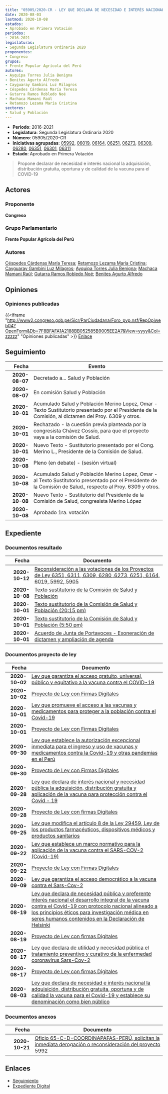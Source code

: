 ```yaml
---
title: "05905/2020-CR - LEY QUE DECLARA DE NECESIDAD E INTERÉS NACIONAL LA ADQUISICIÓN, DISTRIBUCIÓN GRATUITA, OPORTUNA Y DE CALIDAD DE LA VACUNA PARA EL COVID-19 Y ESTABLECE SU DENOMINACIÓN COMO BIEN PÚBLICO"
date: 2020-08-03
lastmod: 2020-10-08
estados:
- Aprobado en Primera Votación
periodos:
- 2016-2021
legislaturas:
- Segunda Legislatura Ordinaria 2020
proponentes:
- Congreso
grupos:
- Frente Popular Agrícola del Perú
autores:
- Ayquipa Torres Julia Benigna
- Benites Agurto Alfredo
- Cayguaray Gambini Luz Milagros
- Céspedes Cárdenas María Teresa
- Gutarra Ramos Robledo Noé
- Machaca Mamani Raúl
- Retamozo Lezama María Cristina
sectores:
- Salud y Población
---
```

- **Periodo**: 2016-2021
- **Legislatura**: Segunda Legislatura Ordinaria 2020
- **Número**: 05905/2020-CR
- **Iniciativas agrupadas**: [05992](../../05900/05992), [06019](../../06000/06019), [06164](../../06100/06164), [06251](../../06200/06251), [06273](../../06200/06273), [06309](../../06300/06309), [06280](../../06200/06280), [06351](../../06300/06351), [06301](../../06300/06301), [06311](../../06300/06311)
- **Estado**: Aprobado en Primera Votación

> Propone declarar de necesidad e interés nacional la adquisición, distribución gratuita, oportuna y de calidad de la vacuna para el COVID-19


## Actores

### Proponente

**Congreso**

### Grupo Parlamentario

**Frente Popular Agrícola del Perú**

### Autores

[Céspedes Cárdenas María Teresa](mailto:mailto:mcespedes@congreso.gob.pe); [Retamozo Lezama María Cristina](mailto:mailto:mretamozo@congreso.gob.pe); [Cayguaray Gambini Luz Milagros](mailto:mailto:lcayguaray@congreso.gob.pe); [Ayquipa Torres Julia Benigna](mailto:mailto:jayquipa@congreso.gob.pe); [Machaca Mamani Raúl](mailto:mailto:rmachaca@congreso.gob.pe); [Gutarra Ramos Robledo Noé](mailto:mailto:rgutarra@congreso.gob.pe); [Benites Agurto Alfredo](mailto:mailto:abenites@congreso.gob.pe)

## Opiniones

### Opiniones publicadas

{{<iframe "http://www2.congreso.gob.pe/Sicr/ParCiudadana/Foro_pvp.nsf/RepOpiweb04?OpenForm&Db=7F8BFAFA1A2188BB052585B9005EE2A7&View=yyyy&Col=zzzzz" "Opiniones publicadas" >}}
[Enlace](http://www2.congreso.gob.pe/Sicr/ParCiudadana/Foro_pvp.nsf/RepOpiweb04?OpenForm&Db=7F8BFAFA1A2188BB052585B9005EE2A7&View=yyyy&Col=zzzzz)


## Seguimiento

| Fecha | Evento |
|------:|--------|
| **2020-08-07** | Decretado a... Salud y Población |
| **2020-08-07** | En comisión Salud y Población |
| **2020-10-01** | Acumulado Salud y Población Merino Lopez, Omar - Texto Sustitutorio presentado por el Presidente de la Comisión, al dictamen del Proy. 6309 y otros. |
| **2020-10-01** | Rechazado - la cuestión previa planteada por la congresista Chávez Cossío, para que el proyecto vaya a la comisión de Salud. |
| **2020-10-01** | Nuevo Texto - Sustitutorio presentado por el Cong. Merino L., Presidente de la Comisión de Salud. |
| **2020-10-08** | Pleno (en debate) - (sesión virtual) |
| **2020-10-08** | Acumulado Salud y Población Merino Lopez, Omar - al Texto Sustitutorio presentado por el Presidente de la Comisión de Salud., respecto al Proy. 6309 y otros. |
| **2020-10-08** | Nuevo Texto - Sustitutorio del Presidente de la Comisión de Salud, congresista Merino López |
| **2020-10-08** | Aprobado 1ra. votación |

## Expediente

### Documentos resultado

| Fecha | Documento |
|------:|-----------|
| **2020-10-12** | [Reconsideración a las votaciones de los Proyectos de Ley 6351, 6311, 6309, 6280 ,6273, 6251, 6164, 6019, 5992, 5905](http://www.leyes.congreso.gob.pe/Documentos/2016_2021/Oficios/Congresistas/OFICIO-0232-2020-2021-PICHP-CR.pdf) |
| **2020-10-08** | [Texto sustitutorio de la Comisión de Salud y Población](http://www.leyes.congreso.gob.pe/Documentos/2016_2021/Texto_Sustitutorio/Proyectos_de_Ley/TS05905-20201008.pdf) |
| **2020-10-01** | [Texto sustitutorio de la Comisión de Salud y Población (20:15 pm)](http://www.leyes.congreso.gob.pe/Documentos/2016_2021/Texto_Sustitutorio/Proyectos_de_Ley/TS0590520201001.pdf) |
| **2020-10-01** | [Texto sustitutorio de la Comisión de Salud y Población (5:50 pm)](https://leyes.congreso.gob.pe/Documentos/2016_2021/Texto_Sustitutorio/Proyectos_de_Ley/TS05905-20201001.pdf) |
| **2020-10-01** | [Acuerdo de Junta de Portavoces - Exoneración de dictamen y ampliación de agenda](https://leyes.congreso.gob.pe/Documentos/2016_2021/Acuerdos/Junta_Portavoces/AJP-06309_20201001.pdf) |

### Documentos proyecto de ley

| Fecha | Documento |
|------:|-----------|
| **2020-10-02** | [Ley que garantiza el acceso gratuito, universal, público y equitativo a la vacuna contra el COVID-19](https://leyes.congreso.gob.pe/Documentos/2016_2021/Proyectos_de_Ley_y_de_Resoluciones_Legislativas/PL06351_20201002.pdf) |
| **2020-10-02** | [Proyecto de Ley con Firmas Digitales](http://www.leyes.congreso.gob.pe/Documentos/2016_2021/Proyectos_de_Ley_y_de_Resoluciones_Legislativas/Proyectos_Firmas_digitales/PL06351.pdf) |
| **2020-10-01** | [Ley que promueve el acceso a las vacunas y medicamentos para proteger a la población contra el Covid-19](http://www.leyes.congreso.gob.pe/Documentos/2016_2021/Proyectos_de_Ley_y_de_Resoluciones_Legislativas/PL06311-20201001.pdf) |
| **2020-10-01** | [Proyecto de Ley con Firmas Digitales](http://www.leyes.congreso.gob.pe/Documentos/2016_2021/Proyectos_de_Ley_y_de_Resoluciones_Legislativas/Proyectos_Firmas_digitales/PL06309.pdf) |
| **2020-09-30** | [Ley que establece la autorización excepcional inmediata para el ingreso y uso de vacunas y medicamentos contra la Covid-19 y otras pandemias en el Perú](https://leyes.congreso.gob.pe/Documentos/2016_2021/Proyectos_de_Ley_y_de_Resoluciones_Legislativas/PL06301_20200930.pdf) |
| **2020-09-30** | [Proyecto de Ley con Firmas Digitales](http://www.leyes.congreso.gob.pe/Documentos/2016_2021/Proyectos_de_Ley_y_de_Resoluciones_Legislativas/Proyectos_Firmas_digitales/PL06301.pdf) |
| **2020-09-28** | [Ley que declara de interés nacional y necesidad pública la adquisición, distribución gratuita y aplicación de la vacuna para protección contra el Covid - 19](http://www.leyes.congreso.gob.pe/Documentos/2016_2021/Proyectos_de_Ley_y_de_Resoluciones_Legislativas/PL06280-20200928.pdf) |
| **2020-09-28** | [Proyecto de Ley con firmas Digitales](http://www.leyes.congreso.gob.pe/Documentos/2016_2021/Proyectos_de_Ley_y_de_Resoluciones_Legislativas/Proyectos_Firmas_digitales/PL06280.pdf) |
| **2020-09-25** | [Ley que modifica el artículo 8 de la Ley 29459, Ley de los productos farmacéuticos, dispositivos médicos y productos sanitarios](http://www.leyes.congreso.gob.pe/Documentos/2016_2021/Proyectos_de_Ley_y_de_Resoluciones_Legislativas/PL06273-20200925.pdf) |
| **2020-09-22** | [Ley que establece un marco normativo para la aplicación de la vacuna contra el SARS-COV-2 (Covid-19)](http://www.leyes.congreso.gob.pe/Documentos/2016_2021/Proyectos_de_Ley_y_de_Resoluciones_Legislativas/PL06251-20200922.pdf) |
| **2020-09-22** | [Proyecto de Ley con Firmas Digitales](http://www.leyes.congreso.gob.pe/Documentos/2016_2021/Proyectos_de_Ley_y_de_Resoluciones_Legislativas/Proyectos_Firmas_digitales/PL06251.pdf) |
| **2020-09-09** | [Ley que garantiza el acceso democrático a la vacuna contra el Sars-Cov-2](http://www.leyes.congreso.gob.pe/Documentos/2016_2021/Proyectos_de_Ley_y_de_Resoluciones_Legislativas/PL06164-20200909.pdf) |
| **2020-08-19** | [Ley que declara de necesidad pública y preferente interés nacional el desarrollo integral de la vacuna contra el Covid-19 con protocolo nacional alineado a los principios éticos para investigación médica en seres humanos contenidos en la Declaración de Helsinki](http://www.leyes.congreso.gob.pe/Documentos/2016_2021/Proyectos_de_Ley_y_de_Resoluciones_Legislativas/PL06019-20200819.pdf) |
| **2020-08-19** | [Proyecto de Ley con firmas Digitales](http://www.leyes.congreso.gob.pe/Documentos/2016_2021/Proyectos_de_Ley_y_de_Resoluciones_Legislativas/Proyectos_Firmas_digitales/PL06019.pdf) |
| **2020-08-17** | [Ley que declara de utilidad y necesidad pública el tratamiento preventivo y curativo de la enfermedad coronavirus Sars-Cov-2](http://www.leyes.congreso.gob.pe/Documentos/2016_2021/Proyectos_de_Ley_y_de_Resoluciones_Legislativas/PL05992-20200817.pdf) |
| **2020-08-17** | [Proyecto de Ley con firmas Digitales](http://www.leyes.congreso.gob.pe/Documentos/2016_2021/Proyectos_de_Ley_y_de_Resoluciones_Legislativas/Proyectos_Firmas_digitales/PL05992.pdf) |
| **2020-08-03** | [Ley que declara de necesidad e interés nacional la adquisición, distribución gratuita, oportuna y de calidad la vacuna para el Covid-19 y establece su denominación como bien público](http://www.leyes.congreso.gob.pe/Documentos/2016_2021/Proyectos_de_Ley_y_de_Resoluciones_Legislativas/PL05905-20200803.pdf) |

### Documentos anexos

| Fecha | Documento |
|------:|-----------|
| **2020-10-21** | [Oficio 65-C-D-COORDINAPAFAS-PERÚ, solicitan la inmediata derogación o reconsideración del proyecto 5992](http://www.leyes.congreso.gob.pe/Documentos/2016_2021/Oficios/Otras_Instituciones/OFICIO-65-2020-C-D-COORDINAPAFAS-PERU.pdf) |

## Enlaces

- [Seguimiento](http://www2.congreso.gob.pe/Sicr/TraDocEstProc/CLProLey2016.nsf/f7fff46988ca05b1052578e100829cc7/4c9cacce000d5b17052585b90063680d?OpenDocument)
- [Expediente Digital](http://www2.congreso.gob.pe/Sicr/TraDocEstProc/Expvirt_2011.nsf/visbusqptramdoc1621/05905?opendocument)


